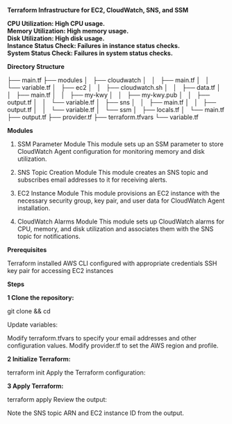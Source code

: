 **Terraform Infrastructure for EC2, CloudWatch, SNS, and SSM**

**CPU Utilization: High CPU usage.**                                    
**Memory Utilization: High memory usage.**                            
**Disk Utilization: High disk usage.**                        
**Instance Status Check: Failures in instance status checks.**                                          
**System Status Check: Failures in system status checks.**                                                            


**Directory Structure**

├── main.tf
├── modules
│   ├── cloudwatch
│   │   ├── main.tf
│   │   └── variable.tf
│   ├── ec2
│   │   ├── cloudwatch.sh
│   │   ├── data.tf
│   │   ├── main.tf
│   │   ├── my-kwy
│   │   ├── my-kwy.pub
│   │   ├── output.tf
│   │   └── variable.tf
│   ├── sns
│   │   ├── main.tf
│   │   ├── output.tf
│   │   └── variable.tf
│   └── ssm
│       ├── locals.tf
│       └── main.tf
├── output.tf
├── provider.tf
├── terraform.tfvars
└── variable.tf

**Modules**

1. SSM Parameter Module
This module sets up an SSM parameter to store CloudWatch Agent configuration for monitoring memory and disk utilization.

2. SNS Topic Creation Module
This module creates an SNS topic and subscribes email addresses to it for receiving alerts.

3. EC2 Instance Module
This module provisions an EC2 instance with the necessary security group, key pair, and user data for CloudWatch Agent installation.

4. CloudWatch Alarms Module
This module sets up CloudWatch alarms for CPU, memory, and disk utilization and associates them with the SNS topic for notifications.

**Prerequisites**

Terraform installed
AWS CLI configured with appropriate credentials
SSH key pair for accessing EC2 instances

**Steps**

**1 Clone the repository:**

git clone <repository-url> && cd <repository-directory>

Update variables:

Modify terraform.tfvars to specify your email addresses and other configuration values.
Modify provider.tf to set the AWS region and profile.

**2 Initialize Terraform:**

terraform init
Apply the Terraform configuration:

**3 Apply Terraform:**

terraform apply
Review the output:

Note the SNS topic ARN and EC2 instance ID from the output.

